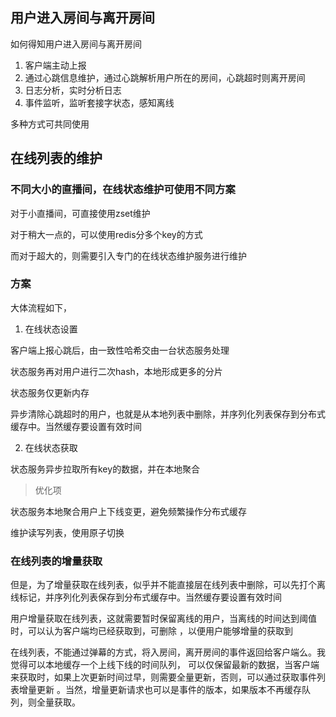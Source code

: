 ## 用户进入房间与离开房间

如何得知用户进入房间与离开房间

1. 客户端主动上报
2. 通过心跳信息维护，通过心跳解析用户所在的房间，心跳超时则离开房间
3. 日志分析，实时分析日志
4. 事件监听，监听套接字状态，感知离线

多种方式可共同使用

## 在线列表的维护

### 不同大小的直播间，在线状态维护可使用不同方案

对于小直播间，可直接使用zset维护

对于稍大一点的，可以使用redis分多个key的方式

而对于超大的，则需要引入专门的在线状态维护服务进行维护

### 方案

大体流程如下，

1. 在线状态设置

客户端上报心跳后，由一致性哈希交由一台状态服务处理

状态服务再对用户进行二次hash，本地形成更多的分片

状态服务仅更新内存

异步清除心跳超时的用户，也就是从本地列表中删除，并序列化列表保存到分布式缓存中。当然缓存要设置有效时间

2. 在线状态获取

状态服务异步拉取所有key的数据，并在本地聚合


> 优化项

状态服务本地聚合用户上下线变更，避免频繁操作分布式缓存

维护读写列表，使用原子切换

### 在线列表的增量获取

但是，为了增量获取在线列表，似乎并不能直接层在线列表中删除，可以先打个离线标记，并序列化列表保存到分布式缓存中。当然缓存要设置有效时间


用户增量获取在线列表，这就需要暂时保留离线的用户，当离线的时间达到阈值时，可以认为客户端均已经获取到，可删除
，以便用户能够增量的获取到

在线列表，不能通过弹幕的方式，将入房间，离开房间的事件返回给客户端么。我觉得可以本地缓存一个上线下线的时间队列，
可以仅保留最新的数据，当客户端来获取时，如果上次更新时间过早，则需要全量更新，否则，可以通过获取事件列表增量更新
。当然，增量更新请求也可以是事件的版本，如果版本不再缓存队列，则全量获取。